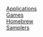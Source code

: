 [Applications](Applications/index.html)<br>
[Games](Games/index.html)<br>
[Homebrew](Homebrew/index.html)<br>
[Samplers](Samplers/index.html)<br>
